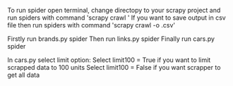 To run spider open terminal, change directopy to your scrapy project and run spiders with command 'scrapy crawl <name>'
If you want to save output in csv file then run spiders with command 'scrapy crawl <name> -o <name>.csv'

Firstly run brands.py spider
Then run links.py spider
Finally run cars.py spider

In cars.py select limit option:
Select limit100 = True if you want to limit scrapped data to 100 units
Select limit100 = False if you want scrapper to get all data


